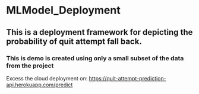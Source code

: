 # MLModel_Deployment

## This is a deployment framework for depicting the probability of quit attempt fall back.

### This is demo is created using only a small subset of the data from the project

Excess the cloud deployment on: https://quit-attempt-prediction-api.herokuapp.com/predict

